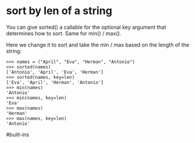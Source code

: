 # sort by len of a string

You can give sorted() a callable for the optional key argument that determines how to sort. Same for min() / max().

Here we change it to sort and take the min / max based on the length of the string:

```
>>> names = ("April", "Eva", "Herman", "Antonio")
>>> sorted(names)
['Antonio', 'April', 'Eva', 'Herman']
>>> sorted(names, key=len)
['Eva', 'April', 'Herman', 'Antonio']
>>> min(names)
'Antonio'
>>> min(names, key=len)
'Eva'
>>> max(names)
'Herman'
>>> max(names, key=len)
'Antonio'
```

#built-ins
